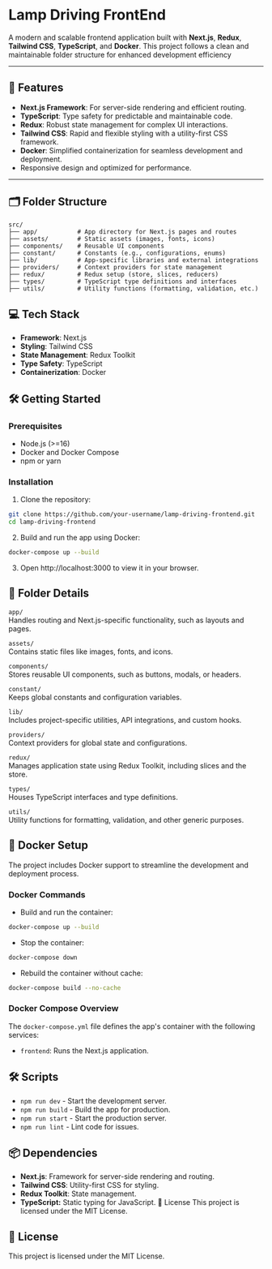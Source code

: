 # Lamp Driving FrontEnd

A modern and scalable frontend application built with **Next.js**, **Redux**, **Tailwind CSS**, **TypeScript**, and **Docker**. This project follows a clean and maintainable folder structure for enhanced development efficiency

---

## 🚀 Features

- **Next.js Framework**: For server-side rendering and efficient routing.
- **TypeScript**: Type safety for predictable and maintainable code.
- **Redux**: Robust state management for complex UI interactions.
- **Tailwind CSS**: Rapid and flexible styling with a utility-first CSS framework.
- **Docker**: Simplified containerization for seamless development and deployment.
- Responsive design and optimized for performance.

---

## 🗂️ Folder Structure

```plaintext
src/
├── app/           # App directory for Next.js pages and routes
├── assets/        # Static assets (images, fonts, icons)
├── components/    # Reusable UI components
├── constant/      # Constants (e.g., configurations, enums)
├── lib/           # App-specific libraries and external integrations
├── providers/     # Context providers for state management
├── redux/         # Redux setup (store, slices, reducers)
├── types/         # TypeScript type definitions and interfaces
├── utils/         # Utility functions (formatting, validation, etc.)
```

## 💻 Tech Stack

- **Framework**: Next.js
- **Styling**: Tailwind CSS
- **State Management**: Redux Toolkit
- **Type Safety**: TypeScript
- **Containerization**: Docker

## 🛠️ Getting Started
### Prerequisites
- Node.js (>=16)
- Docker and Docker Compose
- npm or yarn

### Installation
1. Clone the repository:
```bash
git clone https://github.com/your-username/lamp-driving-frontend.git
cd lamp-driving-frontend
```

<!-- 2. Install dependencies:
```bash
npm install
# or
yarn install
```

3. Start the development server:
```bash
npm run dev
# or
yarn dev
``` -->

2. Build and run the app using Docker:

```bash
docker-compose up --build
```
3. Open http://localhost:3000 to view it in your browser.


## 📂 Folder Details
`app/` \
Handles routing and Next.js-specific functionality, such as layouts and pages.

`assets/` \
Contains static files like images, fonts, and icons.

`components/` \
Stores reusable UI components, such as buttons, modals, or headers.

`constant/` \
Keeps global constants and configuration variables.

`lib/` \
Includes project-specific utilities, API integrations, and custom hooks.

`providers/` \
Context providers for global state and configurations.

`redux/` \
Manages application state using Redux Toolkit, including slices and the store.

`types/` \
Houses TypeScript interfaces and type definitions.

`utils/` \
Utility functions for formatting, validation, and other generic purposes.

## 🐳 Docker Setup
The project includes Docker support to streamline the development and deployment process.

### Docker Commands

- Build and run the container:
```bash
docker-compose up --build
```

- Stop the container:
```bash
docker-compose down
```

- Rebuild the container without cache:
```bash
docker-compose build --no-cache
```

### Docker Compose Overview
The `docker-compose.yml` file defines the app's container with the following services:
- `frontend`: Runs the Next.js application.

## 🛠️ Scripts
- `npm run dev` - Start the development server.
- `npm run build` - Build the app for production.
- `npm run start` - Start the production server.
- `npm run lint` - Lint code for issues.

## 📦 Dependencies
- **Next.js**: Framework for server-side rendering and routing.
- **Tailwind CSS**: Utility-first CSS for styling.
- **Redux Toolkit**: State management.
- **TypeScript:** Static typing for JavaScript.
📄 License
This project is licensed under the MIT License.

## 📄 License
This project is licensed under the MIT License.
